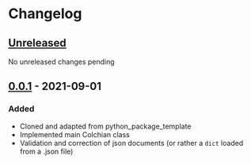 # Changelog

## [Unreleased]

No unreleased changes pending

## [0.0.1] - 2021-09-01

### Added
  - Cloned and adapted from python_package_template
  - Implemented main Colchian class
  - Validation and correction of json documents (or rather a `dict` loaded from a .json file) 

[Unreleased]: /../../../
[0.0.1]: /../../../tags/0.0.1
